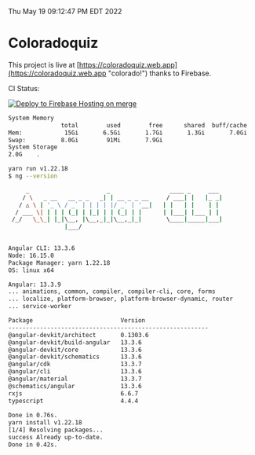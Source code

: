 Thu May 19 09:12:47 PM EDT 2022

# Coloradoquiz


This project is live at [https://coloradoquiz.web.app](https://coloradoquiz.web.app "colorado!") thanks to Firebase.

CI Status: 

[![Deploy to Firebase Hosting on merge](https://github.com/teamkushal/coloradoquiz/actions/workflows/firebase-hosting-merge.yml/badge.svg)](https://github.com/teamkushal/coloradoquiz/actions/workflows/firebase-hosting-merge.yml)

```bash
System Memory
               total        used        free      shared  buff/cache   available
Mem:            15Gi       6.5Gi       1.7Gi       1.3Gi       7.0Gi       7.1Gi
Swap:          8.0Gi        91Mi       7.9Gi
System Storage
2.0G	.
```
```bash
yarn run v1.22.18
$ ng --version

     _                      _                 ____ _     ___
    / \   _ __   __ _ _   _| | __ _ _ __     / ___| |   |_ _|
   / △ \ | '_ \ / _` | | | | |/ _` | '__|   | |   | |    | |
  / ___ \| | | | (_| | |_| | | (_| | |      | |___| |___ | |
 /_/   \_\_| |_|\__, |\__,_|_|\__,_|_|       \____|_____|___|
                |___/
    

Angular CLI: 13.3.6
Node: 16.15.0
Package Manager: yarn 1.22.18
OS: linux x64

Angular: 13.3.9
... animations, common, compiler, compiler-cli, core, forms
... localize, platform-browser, platform-browser-dynamic, router
... service-worker

Package                         Version
---------------------------------------------------------
@angular-devkit/architect       0.1303.6
@angular-devkit/build-angular   13.3.6
@angular-devkit/core            13.3.6
@angular-devkit/schematics      13.3.6
@angular/cdk                    13.3.7
@angular/cli                    13.3.6
@angular/material               13.3.7
@schematics/angular             13.3.6
rxjs                            6.6.7
typescript                      4.4.4
    
Done in 0.76s.
yarn install v1.22.18
[1/4] Resolving packages...
success Already up-to-date.
Done in 0.42s.
```
```bash
